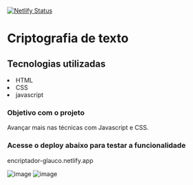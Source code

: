 [![Netlify Status](https://api.netlify.com/api/v1/badges/491bf8c8-db64-4d6d-afa3-a704fcac0fd2/deploy-status)](https://app.netlify.com/sites/encriptador-glauco/deploys)




<h1>Criptografia de texto</h1>

<h2> Tecnologias utilizadas</h2>
<li>HTML</li>
<li>CSS</li>
<li>javascript</li>

<h3>Objetivo com o projeto</h3>

Avançar mais nas técnicas com Javascript e CSS.

<h3> Acesse o deploy abaixo para testar a funcionalidade</h3>

encriptador-glauco.netlify.app


![image](https://user-images.githubusercontent.com/43080774/195467530-7975f39f-c758-46a6-87f2-a3f1bedc70b7.png)
![image](https://user-images.githubusercontent.com/43080774/195467665-00e7e24e-9dd5-4e06-8233-aa4d8b635015.png)
